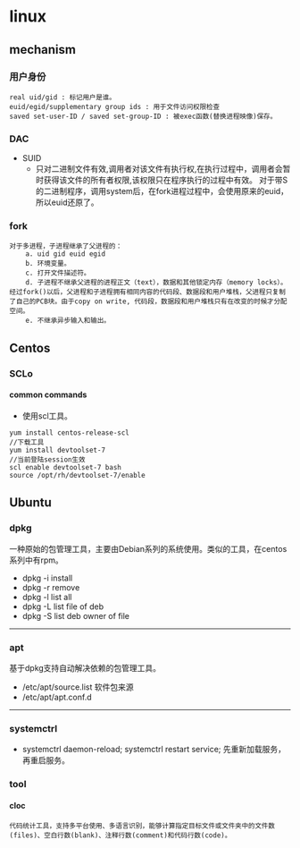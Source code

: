 # linux  
## mechanism

### 用户身份
	real uid/gid : 标记用户是谁。
	euid/egid/supplementary group ids : 用于文件访问权限检查
	saved set-user-ID / saved set-group-ID : 被exec函数(替换进程映像)保存。

### DAC
- SUID
	- 只对二进制文件有效,调用者对该文件有执行权,在执行过程中，调用者会暂时获得该文件的所有者权限,该权限只在程序执行的过程中有效。 对于带S的二进制程序，调用system后，在fork进程过程中，会使用原来的euid，所以euid还原了。

### fork
	对于多进程，子进程继承了父进程的：
		a. uid gid euid egid
		b. 环境变量。
		c. 打开文件描述符。
		d. 子进程不继承父进程的进程正文（text），数据和其他锁定内存（memory locks）。经过fork()以后，父进程和子进程拥有相同内容的代码段、数据段和用户堆栈，父进程只复制了自己的PCB块。由于copy on write, 代码段，数据段和用户堆栈只有在改变的时候才分配空间。
		e. 不继承异步输入和输出。

## Centos
### SCLo
#### common commands
- 使用scl工具。
```
yum install centos-release-scl
//下载工具
yum install devtoolset-7
//当前登陆session生效
scl enable devtoolset-7 bash
source /opt/rh/devtoolset-7/enable
```

## Ubuntu  
### dpkg  
一种原始的包管理工具，主要由Debian系列的系统使用。类似的工具，在centos系列中有rpm。  
- dpkg -i install  
- dpkg -r remove  
- dpkg -l list all  
- dpkg -L list file of deb  
- dpkg -S list deb owner of file
  
---  
### apt  
基于dpkg支持自动解决依赖的包管理工具。  
- /etc/apt/source.list 软件包来源  
- /etc/apt/apt.conf.d  

---
### systemctrl
- systemctrl daemon-reload; systemctrl restart service; 先重新加载服务，再重启服务。

### tool
#### cloc
	代码统计工具，支持多平台使用、多语言识别，能够计算指定目标文件或文件夹中的文件数(files)、空白行数(blank)、注释行数(comment)和代码行数(code)。

